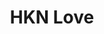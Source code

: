 ---
layout: page_store
id: 4
title: HKN Love
details: 
contributors: 
 - prikankshitm
facebookurl: https://www.facebook.com/media/set/?set=a.728442137291491.1073741844.525602730908767&type=3
permalink: /store/4
image: 4.png
---